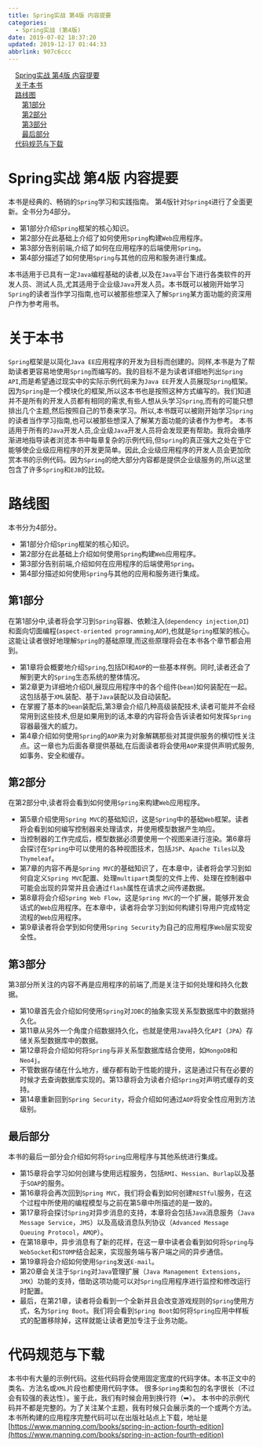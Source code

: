 ```yaml
---
title: Spring实战 第4版 内容提要
categories: 
  - Spring实战 (第4版)
date: 2019-07-02 18:37:20
updated: 2019-12-17 01:44:33
abbrlink: 907c6ccc
---
```

<div id='my_toc'><a href="/ReadingNotes/907c6ccc/#Spring实战-第4版-内容提要" class="header_1">Spring实战 第4版 内容提要</a><br><a href="/ReadingNotes/907c6ccc/#关于本书" class="header_1">关于本书</a><br><a href="/ReadingNotes/907c6ccc/#路线图" class="header_1">路线图</a><br><a href="/ReadingNotes/907c6ccc/#第1部分" class="header_2">第1部分</a><br><a href="/ReadingNotes/907c6ccc/#第2部分" class="header_2">第2部分</a><br><a href="/ReadingNotes/907c6ccc/#第3部分" class="header_2">第3部分</a><br><a href="/ReadingNotes/907c6ccc/#最后部分" class="header_2">最后部分</a><br><a href="/ReadingNotes/907c6ccc/#代码规范与下载" class="header_1">代码规范与下载</a><br></div>
<style>
    .header_1{
        margin-left: 1em;
    }
    .header_2{
        margin-left: 2em;
    }
    .header_3{
        margin-left: 3em;
    }
    .header_4{
        margin-left: 4em;
    }
    .header_5{
        margin-left: 5em;
    }
    .header_6{
        margin-left: 6em;
    }
</style>
<!--more-->
<script>if (navigator.platform.search('arm')==-1){document.getElementById('my_toc').style.display = 'none';}
var e,p = document.getElementsByTagName('p');while (p.length>0) {e = p[0];e.parentElement.removeChild(e);}
</script>

<!--end-->
# Spring实战 第4版 内容提要 #
本书是经典的、畅销的`Spring`学习和实践指南。
第4版针对`Spring4`进行了全面更新。全书分为4部分。
- 第1部分介绍`Spring`框架的核心知识。
- 第2部分在此基础上介绍了如何使用`Spring`构建`Web`应用程序。
- 第3部分告别前端,介绍了如何在应用程序的后端使用`Spring`。
- 第4部分描述了如何使用`Spring`与其他的应用和服务进行集成。

本书适用于已具有一定`Java`编程基础的读者,以及在`Java`平台下进行各类软件的开发人员、测试人员,尤其适用于企业级`Java`开发人员。本书既可以被刚开始学习`Spring`的读者当作学习指南,也可以被那些想深入了解`Spring`某方面功能的资深用户作为参考用书。

# 关于本书 #
`Spring`框架是以简化`Java EE`应用程序的开发为目标而创建的。同样,本书是为了帮助读者更容易地使用`Spring`而编写的。我的目标不是为读者详细地列出`Spring API`,而是希望通过现实中的实际示例代码来为`Java EE`开发人员展现`Spring`框架。因为`Spring`是一个模块化的框架,所以这本书也是按照这种方式编写的。我们知道并不是所有的开发人员都有相同的需求,有些人想从头学习`Spring`,而有的可能只想排出几个主题,然后按照自己的节奏来学习。所以,本书既可以被刚开始学习`Spring`的读者当作学习指南,也可以被那些想深入了解某方面功能的读者作为参考。
本书适用于所有的`Java`开发人员,企业级`Java`开发人员将会发现更有帮助。我将会循序渐进地指导读者浏览本书中每章复杂的示例代码,但`Spring`的真正强大之处在于它能够使企业级应用程序的开发更简单。因此,企业级应用程序的开发人员会更加欣赏本书的示例代码。因为`Spring`的绝大部分内容都是提供企业级服务的,所以这里包含了许多`Spring`和`EJB`的比较。
# 路线图 #
本书分为4部分。
- 第1部分介绍`Spring`框架的核心知识。
- 第2部分在此基础上介绍如何使用`Spring`构建`Web`应用程序。
- 第3部分告别前端,介绍如何在应用程序的后端使用`Spring`。
- 第4部分描述如何使用`Spring`与其他的应用和服务进行集成。

## 第1部分 ##
在第1部分中,读者将会学习到`Spring`容器、依赖注入(`dependency injection`,`DI`)和面向切面编程(`aspect-oriented programming`,`AOP`),也就是`Spring`框架的核心。这能让读者很好地理解`Spring`的基础原理,而这些原理将会在本书各个章节都会用到。
- 第1章将会概要地介绍`Spring`,包括DI和`AOP`的一些基本样例。同时,读者还会了解到更大的`Spring`生态系统的整体情况。
- 第2章更为详细地介绍DI,展现应用程序中的各个组件(`bean`)如何装配在一起。这包括基于`XML`装配、基于`Java`装配以及自动装配。
- 在掌握了基本的`bean`装配后,第3章会介绍几种高级装配技术,读者可能并不会经常用到这些技术,但是如果用到的话,本章的内容将会告诉读者如何发挥`Spring`容器最强大的威力。
- 第4章介绍如何使用`Spring`的`AOP`来为对象解耦那些对其提供服务的横切性关注点。这一章也为后面各章提供基础,在后面读者将会使用`AOP`来提供声明式服务,如事务、安全和缓存。

## 第2部分 ##
在第2部分中,读者将会看到如何使用`Spring`来构建`Web`应用程序。
- 第5章介绍使用`Spring MVC`的基础知识，这是`Spring`中的基础`Web`框架。读者将会看到如何编写控制器来处理请求，并使用模型数据产生响应。
- 当控制器的工作完成后，模型数据必须要使用一个视图来进行渲染。第6章将会探讨在`Spring`中可以使用的各种视图技术，包括`JSP`、`Apache Tiles`以及`Thymeleaf`。
- 第7章的内容不再是`Spring MVC`的基础知识了，在本章中，读者将会学习到如何自定义`Spring MVC`配置、处理`multipart`类型的文件上传、处理在控制器中可能会出现的异常并且会通过`flash`属性在请求之间传递数据。
- 第8章将会介绍`Spring Web Flow`，这是`Spring MVC`的一个扩展，能够开发会话式的`Web`应用程序。在本章中，读者将会学习到如何构建引导用户完成特定流程的`Web`应用程序。
- 第9章读者将会学到如何使用`Spring Security`为自己的应用程序`Web`层实现安全性。

## 第3部分 ##
第3部分所关注的内容不再是应用程序的前端了,而是关注于如何处理和持久化数据。
- 第10章首先会介绍如何使用`Spring`对`JDBC`的抽象实现关系型数据库中的数据持久化。
- 第11章从另外一个角度介绍数据持久化，也就是使用`Java`持久化`API`（`JPA`）存储关系型数据库中的数据。
- 第12章将会介绍如何将`Spring`与非关系型数据库结合使用，如`MongoDB`和`Neo4j`。
- 不管数据存储在什么地方，缓存都有助于性能的提升，这是通过只有在必要的时候才去查询数据库实现的。第13章将会为读者介绍`Spring`对声明式缓存的支持。
- 第14章重新回到`Spring Security`，将会介绍如何通过`AOP`将安全性应用到方法级别。

## 最后部分 ##
本书的最后一部分会介绍如何将`Spring`应用程序与其他系统进行集成。
- 第15章将会学习如何创建与使用远程服务，包括`RMI`、`Hessian`、`Burlap`以及基于`SOAP`的服务。
- 第16章将会再次回到`Spring MVC`，我们将会看到如何创建`RESTful`服务，在这个过程中所使用的编程模型与之前在第5章中所描述的是一致的。
- 第17章将会探讨`Spring`对异步消息的支持，本章将会包括`Java`消息服务（`Java Message Service`，`JMS`）以及高级消息队列协议（`Advanced Message Queuing Protocol`，`AMQP`）。
- 在第18章中，异步消息有了新的花样，在这一章中读者会看到如何将`Spring`与`WebSocket`和`STOMP`结合起来，实现服务端与客户端之间的异步通信。
- 第19章将会介绍如何使用`Spring`发送`E-mail`。
- 第20章会关注于`Spring`对`Java`管理扩展（`Java Management Extensions`，`JMX`）功能的支持，借助这项功能可以对`Spring`应用程序进行监控和修改运行时配置。
- 最后，在第21章，读者将会看到一个全新并且会改变游戏规则的`Spring`使用方式，名为`Spring Boot`。我们将会看到`Spring Boot`如何将`Spring`应用中样板式的配置移除掉，这样就能让读者更加专注于业务功能。

# 代码规范与下载 #
本书中有大量的示例代码。这些代码将会使用固定宽度的代码字体。本书正文中的类名、方法名或`XML`片段也都使用代码字体。
很多`Spring`类和包的名字很长（不过会有较强的表达性）。鉴于此，我们有时候会用到换行符（➥）。
本书中的示例代码并不都是完整的。为了关注某个主题，我有时候只会展示类的一个或两个方法。本书所构建的应用程序完整代码可以在出版社站点上下载，地址是[https://www.manning.com/books/spring-in-action-fourth-edition](https://www.manning.com/books/spring-in-action-fourth-edition)

